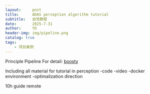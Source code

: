 ```yaml
---
layout:     post
title:      ADAS perception algorithm tutorial
subtitle:   自驾教程
date:       2025-7-31
author:     YD
header-img: img/pipeline.png
catalog: true
tags:
    - 项目案例
---
```

Principle Pipeline
For detail:
[boosty](https://boosty.to/yiding)


Including all material for tutorial in perception
-code
-video
-docker environment
-optimalization direction

10h guide remote

